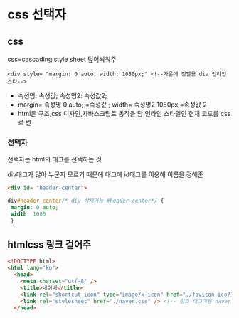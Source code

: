 # css 선택자

## css

css=cascading style sheet 덮어씌워주

```
<div style= "margin: 0 auto; width: 1080px;" <!--가운데 정렬용 div 인라인 스타-->
```

* 속성명: 속성값; 속성명2: 속성값2;
* margin= 속성명 0 auto; =속성값 ;  width= 속성명2 1080px;=속성값 2
* html은 구조,css 디자인,자바스크립트 동작을 담 인라인 스타일인 현재 코드를 css로 변

### 선택자

선택자는 html의 태그를 선택하는 것

div태그가 많아 누군지 모르기 때문에  태그에 id태그를 이용해 이름을 정해준

```html
<div id= "header-center">
```

```css
div#header-center/* div 삭제가능 #header-center*/ {
 margin: 0 auto;
 width: 1080
 }
```

## htmlcss 링크 걸어주

```html
<!DOCTYPE html>
<html lang="ko">
  <head>
    <meta charset="utf-8" />
    <title>네이버</title>
    <link rel="shortcut icon" type="image/x-icon" href="./favicon.ico?1" />
    <link rel="stylesheet" href="./naver.css" /> <!-- 링크 태그이용 naver.css 파일지-->
  </head>
```

```
```
